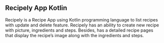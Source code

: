 ## Recipely App Kotlin

Recipely is a Recipe App using Kotlin programming language to list recipes with update and delete feature. Recipely has an ability to create new recipe with picture, ingredients and steps. Besides, has a detailed recipe pages that display the recipe’s image along with the ingredients and steps.